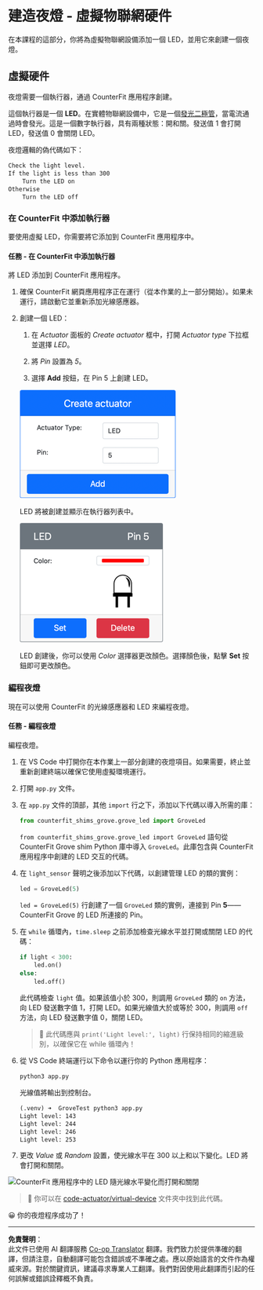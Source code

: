 <!--
CO_OP_TRANSLATOR_METADATA:
{
  "original_hash": "9c640f93263fd9adbfda920739e09feb",
  "translation_date": "2025-08-26T15:07:03+00:00",
  "source_file": "1-getting-started/lessons/3-sensors-and-actuators/virtual-device-actuator.md",
  "language_code": "hk"
}
-->
# 建造夜燈 - 虛擬物聯網硬件

在本課程的這部分，你將為虛擬物聯網設備添加一個 LED，並用它來創建一個夜燈。

## 虛擬硬件

夜燈需要一個執行器，通過 CounterFit 應用程序創建。

這個執行器是一個 **LED**。在實體物聯網設備中，它是一個[發光二極管](https://wikipedia.org/wiki/Light-emitting_diode)，當電流通過時會發光。這是一個數字執行器，具有兩種狀態：開和關。發送值 1 會打開 LED，發送值 0 會關閉 LED。

夜燈邏輯的偽代碼如下：

```output
Check the light level.
If the light is less than 300
    Turn the LED on
Otherwise
    Turn the LED off
```

### 在 CounterFit 中添加執行器

要使用虛擬 LED，你需要將它添加到 CounterFit 應用程序中。

#### 任務 - 在 CounterFit 中添加執行器

將 LED 添加到 CounterFit 應用程序。

1. 確保 CounterFit 網頁應用程序正在運行（從本作業的上一部分開始）。如果未運行，請啟動它並重新添加光線感應器。

1. 創建一個 LED：

    1. 在 *Actuator* 面板的 *Create actuator* 框中，打開 *Actuator type* 下拉框並選擇 *LED*。

    1. 將 *Pin* 設置為 *5*。

    1. 選擇 **Add** 按鈕，在 Pin 5 上創建 LED。

    ![LED 設置](../../../../../translated_images/counterfit-create-led.ba9db1c9b8c622a635d6dfae5cdc4e70c2b250635bd4f0601c6cf0bd22b7ba46.hk.png)

    LED 將被創建並顯示在執行器列表中。

    ![已創建的 LED](../../../../../translated_images/counterfit-led.c0ab02de6d256ad84d9bad4d67a7faa709f0ea83e410cfe9b5561ef0cef30b1c.hk.png)

    LED 創建後，你可以使用 *Color* 選擇器更改顏色。選擇顏色後，點擊 **Set** 按鈕即可更改顏色。

### 編程夜燈

現在可以使用 CounterFit 的光線感應器和 LED 來編程夜燈。

#### 任務 - 編程夜燈

編程夜燈。

1. 在 VS Code 中打開你在本作業上一部分創建的夜燈項目。如果需要，終止並重新創建終端以確保它使用虛擬環境運行。

1. 打開 `app.py` 文件。

1. 在 `app.py` 文件的頂部，其他 `import` 行之下，添加以下代碼以導入所需的庫：

    ```python
    from counterfit_shims_grove.grove_led import GroveLed
    ```

    `from counterfit_shims_grove.grove_led import GroveLed` 語句從 CounterFit Grove shim Python 庫中導入 `GroveLed`。此庫包含與 CounterFit 應用程序中創建的 LED 交互的代碼。

1. 在 `light_sensor` 聲明之後添加以下代碼，以創建管理 LED 的類的實例：

    ```python
    led = GroveLed(5)
    ```

    `led = GroveLed(5)` 行創建了一個 `GroveLed` 類的實例，連接到 Pin **5**——CounterFit Grove 的 LED 所連接的 Pin。

1. 在 `while` 循環內，`time.sleep` 之前添加檢查光線水平並打開或關閉 LED 的代碼：

    ```python
    if light < 300:
        led.on()
    else:
        led.off()
    ```

    此代碼檢查 `light` 值。如果該值小於 300，則調用 `GroveLed` 類的 `on` 方法，向 LED 發送數字值 1，打開 LED。如果光線值大於或等於 300，則調用 `off` 方法，向 LED 發送數字值 0，關閉 LED。

    > 💁 此代碼應與 `print('Light level:', light)` 行保持相同的縮進級別，以確保它在 while 循環內！

1. 從 VS Code 終端運行以下命令以運行你的 Python 應用程序：

    ```sh
    python3 app.py
    ```

    光線值將輸出到控制台。

    ```output
    (.venv) ➜  GroveTest python3 app.py 
    Light level: 143
    Light level: 244
    Light level: 246
    Light level: 253
    ```

1. 更改 *Value* 或 *Random* 設置，使光線水平在 300 以上和以下變化。LED 將會打開和關閉。

![CounterFit 應用程序中的 LED 隨光線水平變化而打開和關閉](../../../../../images/virtual-device-running-assignment-1-1.gif)

> 💁 你可以在 [code-actuator/virtual-device](../../../../../1-getting-started/lessons/3-sensors-and-actuators/code-actuator/virtual-device) 文件夾中找到此代碼。

😀 你的夜燈程序成功了！

---

**免責聲明**：  
此文件已使用 AI 翻譯服務 [Co-op Translator](https://github.com/Azure/co-op-translator) 翻譯。我們致力於提供準確的翻譯，但請注意，自動翻譯可能包含錯誤或不準確之處。應以原始語言的文件作為權威來源。對於關鍵資訊，建議尋求專業人工翻譯。我們對因使用此翻譯而引起的任何誤解或錯誤詮釋概不負責。